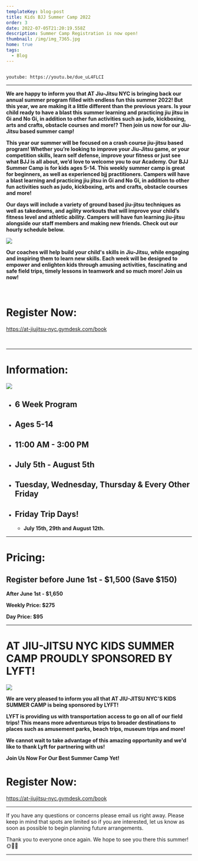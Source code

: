 ```yaml
---
templateKey: blog-post
title: Kids BJJ Summer Camp 2022
order: 3
date: 2022-07-05T21:20:19.558Z
description: Summer Camp Registration is now open!
thumbnail: /img/img_7365.jpg
home: true
tags:
  - Blog
---
```

![]()

`youtube: https://youtu.be/due_uL4FLCI`

- - -

**We are happy to inform you that AT Jiu-Jitsu NYC is bringing back our annual summer program filled with endless fun this summer 2022! But this year, we are making it a little different than the previous years. Is your child ready to have a blast this summer learning and practicing jiu jitsu in Gi and No Gi, in addition to other fun activities such as judo, kickboxing, arts and crafts, obstacle courses and more!? Then join us now for our Jiu-Jitsu based summer camp!** 

**This year our summer will be focused on a crash course jiu-jitsu based program! Whether you’re looking to improve your Jiu-Jitsu game, or your competition skills, learn self defense, improve your fitness or just see what BJJ is all about, we’d love to welcome you to our Academy. Our BJJ Summer Camp is for kids ages 5-14. This weekly summer camp is great for beginners, as well as experienced bjj practitioners. Campers will have a blast learning and practicing jiu jitsu in Gi and No Gi, in addition to other fun activities such as judo, kickboxing, arts and crafts, obstacle courses and more!**

**Our days will include a variety of ground based jiu-jitsu techniques as well as takedowns, and agility workouts that will improve your child’s fitness level and athletic ability. Campers will have fun learning jiu-jitsu alongside our staff members and making new friends. Check out our hourly schedule below.**

![](/img/summer-camp-schedule-.jpg)

**Our coaches will help build your child's skills in Jiu-Jitsu, while engaging and inspiring them to learn new skills. Each week will be designed to empower and enlighten kids through amusing activities, fascinating and safe field trips, timely lessons in teamwork and so much more! Join us now!**

<br>

# **Register Now:**

<https://at-jiujitsu-nyc.gymdesk.com/book>



<br>

- - -

# Information:

![](/img/adult-poster-jan-2021.jpg)

* ## **6 Week Program**
* ## **Ages 5-14**
* ## **11:00 AM - 3:00 PM**
* ## **July 5th - August 5th**
* ## **Tuesday, Wednesday, Thursday & Every Other Friday**
* ## Friday Trip Days!
  * **July 15th, 29th and August 12th.**

- - -

# Pricing:

## **Register before June 1st - $1,500 (Save $150)**

**After June 1st - $1,650**

**Weekly Price: $275**

**Day Price: $95**

- - -

# AT JIU-JITSU NYC KIDS SUMMER CAMP PROUDLY SPONSORED BY LYFT!

![](/img/lyft-logo-collab.jpg)

**We are very pleased to inform you all that AT JIU-JITSU NYC'S KIDS SUMMER CAMP is being sponsored by LYFT!**

**LYFT is providing us with transportation access to go on all of our field trips! This means more adventurous trips to broader destinations to places such as amusement parks, beach trips, museum trips and more!**

**We cannot wait to take advantage of this amazing opportunity and we'd like to thank Lyft for partnering with us!**

**Join Us Now For Our Best Summer Camp Yet!**

# Register Now:

<https://at-jiujitsu-nyc.gymdesk.com/book>

- - -

If you have any questions or concerns please email us right away. Please keep in mind that spots are limited so if you are interested, let us know as soon as possible to begin planning future arrangements.

Thank you to everyone once again. We hope to see you there this summer!🌞🌈🌺

- - -
